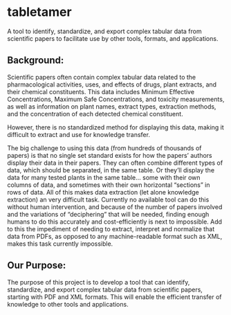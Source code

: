 # tabletamer
A tool to identify, standardize, and export complex tabular data from scientific papers to facilitate use by other tools, formats, and applications.

## Background:
Scientific papers often contain complex tabular data related to the pharmacological activities, uses, and effects of drugs, plant extracts, and their chemical constituents. This data includes Minimum Effective Concentrations, Maximum Safe Concentrations, and toxicity measurements, as well as information on plant names, extract types, extraction methods, and the concentration of each detected chemical constituent. 

However, there is no standardized method for displaying this data, making it difficult to extract and use for knowledge transfer.

The big challenge to using this data (from hundreds of thousands of papers) is that no single set standard exists for how the papers’ authors display their data in their papers. They can often combine different types of data, which should be separated, in the same table. Or they’ll display the data for many tested plants in the same table… some with their own columns of data, and sometimes with their own horizontal “sections” in rows of data. All of this makes data extraction (let alone knowledge extraction) an very difficult task. Currently no available tool can do this without human intervention, and because of the number of papers involved and the variations of “deciphering” that will be needed, finding enough humans to do this accurately and cost-efficiently is next to impossible. Add to this the impediment of needing to extract, interpret and normalize that data from PDFs, as opposed to any machine-readable format such as XML, makes this task currently impossible.

## Our Purpose:
The purpose of this project is to develop a tool that can identify, standardize, and export complex tabular data from scientific papers, starting with PDF and XML formats. This will enable the efficient transfer of knowledge to other tools and applications.